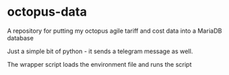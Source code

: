 # octopus-data
A repository for putting my octopus agile tariff and cost data into a MariaDB database

Just a simple bit of python - it sends a telegram message as well.

The wrapper script loads the environment file and runs the script
